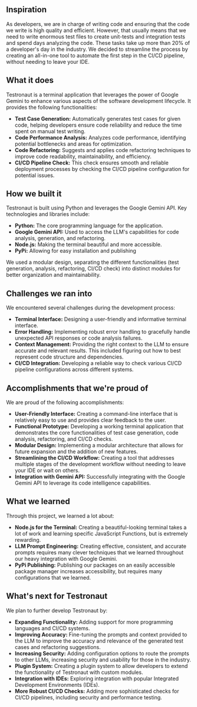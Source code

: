 ## **Inspiration**

As developers, we are in charge of writing code and ensuring that the code we write is high quality and efficient. However, that usually means that we need to write enormous test files to create unit-tests and integration tests and spend days analyzing the code. These tasks take up more than 20% of a developer's day in the industry. We decided to streamline the process by creating an all-in-one tool to automate the first step in the CI/CD pipeline, without needing to leave your IDE. 

## **What it does**

Testronaut is a terminal application that leverages the power of Google Gemini to enhance various aspects of the software development lifecycle. It provides the following functionalities:

* **Test Case Generation:** Automatically generates test cases for given code, helping developers ensure code reliability and reduce the time spent on manual test writing.  
* **Code Performance Analysis:** Analyzes code performance, identifying potential bottlenecks and areas for optimization.  
* **Code Refactoring:** Suggests and applies code refactoring techniques to improve code readability, maintainability, and efficiency.  
* **CI/CD Pipeline Check:** This check ensures smooth and reliable deployment processes by checking the CI/CD pipeline configuration for potential issues.

## **How we built it**

Testronaut is built using Python and leverages the Google Gemini API. Key technologies and libraries include:

* **Python:** The core programming language for the application.  
* **Google Gemini API:** Used to access the LLM's capabilities for code analysis, generation, and refactoring.  
* **Node.js:** Making the terminal beautiful and more accessible. 
* **PyPi:** Allowing for easy installation and publishing

We used a modular design, separating the different functionalities (test generation, analysis, refactoring, CI/CD check) into distinct modules for better organization and maintainability.

## **Challenges we ran into**

We encountered several challenges during the development process:
* **Terminal Interface:** Designing a user-friendly and informative terminal interface. 
* **Error Handling:** Implementing robust error handling to gracefully handle unexpected API responses or code analysis failures.   
* **Context Management:** Providing the right context to the LLM to ensure accurate and relevant results. This included figuring out how to best represent code structure and dependencies.  
* **CI/CD Integration:** Developing a reliable way to check various CI/CD pipeline configurations across different systems.  

## **Accomplishments that we're proud of**

We are proud of the following accomplishments:

* **User-Friendly Interface:** Creating a command-line interface that is relatively easy to use and provides clear feedback to the user.  
* **Functional Prototype:** Developing a working terminal application that demonstrates the core functionalities of test case generation, code analysis, refactoring, and CI/CD checks.  
* **Modular Design:** Implementing a modular architecture that allows for future expansion and the addition of new features.  
* **Streamlining the CI/CD Workflow:** Creating a tool that addresses multiple stages of the development workflow without needing to leave your IDE or wait on others. 
* **Integration with Gemini API:** Successfully integrating with the Google Gemini API to leverage its code intelligence capabilities.  

## **What we learned**

Through this project, we learned a lot about:

* **Node.js for the Terminal:** Creating a beautiful-looking terminal takes a lot of work and learning specific JavaScript Functions, but is extremely rewarding.
* **LLM Prompt Engineering:** Creating effective, consistent, and accurate prompts requires many clever techniques that we learned throughout our heavy integration with Google Gemini.
* **PyPi Publishing:** Publishing our packages on an easily accessible package manager increases accessibility, but requires many configurations that we learned.

## **What's next for Testronaut**

We plan to further develop Testronaut by:

* **Expanding Functionality:** Adding support for more programming languages and CI/CD systems.  
* **Improving Accuracy:** Fine-tuning the prompts and context provided to the LLM to improve the accuracy and relevance of the generated test cases and refactoring suggestions.  
* **Increasing Security:** Adding configuration options to route the prompts to other LLMs, increasing security and usability for those in the industry. 
* **Plugin System:** Creating a plugin system to allow developers to extend the functionality of Testronaut with custom modules.  
* **Integration with IDEs:** Exploring integration with popular Integrated Development Environments (IDEs).  
* **More Robust CI/CD Checks:** Adding more sophisticated checks for CI/CD pipelines, including security and performance testing.
